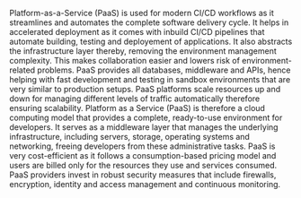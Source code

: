 Platform-as-a-Service (PaaS) is used for modern CI/CD workflows as it streamlines and automates the complete software delivery cycle.
It helps in accelerated deployment as it comes with inbuild CI/CD pipelines that automate building, testing and deployement of applications.
It also abstracts the infrastructure layer thereby, removing the environment management complexity. This makes collaboration easier and lowers risk of environment-related problems.
PaaS provides all databases, middleware and APIs, hence helping with fast development and testing in sandbox environments that are very similar to production setups.
PaaS platforms scale resources up and down for managing different levels of traffic automatically therefore ensuring scalability.
Platform as a Service (PaaS) is therefore a cloud computing model that provides a complete, ready-to-use environment for developers. It serves as a middleware layer that manages the underlying infrastructure, including servers, storage, operating systems and networking, freeing developers from these administrative tasks.
PaaS is very cost-efficient as it follows a consumption-based pricing model and users are billed only for the resources they use and services consumed.
PaaS providers invest in robust security measures that include firewalls, encryption, identity and access management and continuous monitoring. 